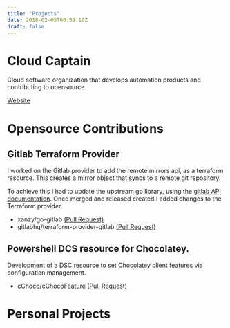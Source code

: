 ```yaml
---
title: "Projects"
date: 2018-02-05T00:59:10Z
draft: false
---
```



# Cloud Captain 

Cloud software organization that develops automation products and contributing to opensource.

[Website](https://cloudcaptainco.github.io/)

# Opensource Contributions 



## Gitlab Terraform Provider

I worked on the Gitlab provider to add the remote mirrors api, as a terraform resource. This creates a mirror object that syncs to a remote git repository.

To achieve this I had to update the upstream go library, using the [gitlab API documentation](https://docs.gitlab.com/ee/user/project/repository/repository_mirroring.html). Once merged and released created I added changes to the Terraform provider.

- xanzy/go-gitlab [(Pull Request)](https://github.com/xanzy/go-gitlab/pull/879)
- gitlabhq/terraform-provider-gitlab [(Pull Request)](https://github.com/gitlabhq/terraform-provider-gitlab/pull/358)


## Powershell DCS resource for Chocolatey.
Development of a DSC resource to set Chocolatey client features via configuration management.

-  cChoco/cChocoFeature [(Pull Request)](https://github.com/chocolatey/cChoco/pull/89)

# Personal Projects